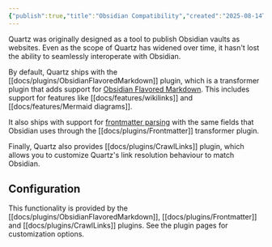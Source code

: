```yaml
---
{"publish":true,"title":"Obsidian Compatibility","created":"2025-08-14T17:29:12.149+02:00","modified":"2025-08-14T17:29:12.149+02:00","tags":["feature/transformer"],"cssclasses":""}
---
```



Quartz was originally designed as a tool to publish Obsidian vaults as websites. Even as the scope of Quartz has widened over time, it hasn't lost the ability to seamlessly interoperate with Obsidian.

By default, Quartz ships with the [[docs/plugins/ObsidianFlavoredMarkdown]] plugin, which is a transformer plugin that adds support for [Obsidian Flavored Markdown](https://help.obsidian.md/Editing+and+formatting/Obsidian+Flavored+Markdown). This includes support for features like [[docs/features/wikilinks]] and [[docs/features/Mermaid diagrams]].

It also ships with support for [frontmatter parsing](https://help.obsidian.md/Editing+and+formatting/Properties) with the same fields that Obsidian uses through the [[docs/plugins/Frontmatter]] transformer plugin.

Finally, Quartz also provides [[docs/plugins/CrawlLinks]] plugin, which allows you to customize Quartz's link resolution behaviour to match Obsidian.

## Configuration

This functionality is provided by the [[docs/plugins/ObsidianFlavoredMarkdown]], [[docs/plugins/Frontmatter]] and [[docs/plugins/CrawlLinks]] plugins. See the plugin pages for customization options.
